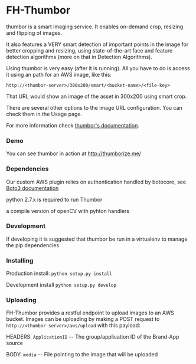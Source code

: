 # FH-Thumbor

thumbor is a smart imaging service. It enables on-demand crop, resizing and flipping of images.

It also features a VERY smart detection of important points in the image for better cropping and resizing, using state-of-the-art face and feature detection algorithms (more on that in Detection Algorithms).

Using thumbor is very easy (after it is running). All you have to do is access it using an path for an AWS image, like this:

```
http://<thumbor-server>/300x200/smart/<bucket-name>/<file-key>
```

That URL would show an image of the asset in 300x200 using smart crop.

There are several other options to the image URL configuration. You can check them in the Usage page.

For more information check [thumbor's
documentation](http://thumbor.readthedocs.org/en/latest/index.html "thumbor docs").

### Demo

You can see thumbor in action at http://thumborize.me/



### Dependencies

Our custom AWS plugin relies on authentication handled by botocore, see [Boto3 documentation](https://boto3.readthedocs.org/en/latest/guide/quickstart.html#configuration)

python 2.7.x is required to run Thumbor

a compile version of openCV with pyhton handlers

### Development

If developing it is suggested that thumbor be run in a virtualenv to manage the pip dependencies

### Installing

Production install: `python setup.py install`

Development install `python setup.py develop` 



### Uploading
FH-Thumbor provides a restful endpoint to upload images to an AWS bucket.
Images can be uploading by making a POST request to `http://<thumbor-server>/aws/upload` 
with this payload:
 
 HEADERS:
 `ApplicationID` -- The group/application ID of the Brand-App source
 
 BODY:
 `media` -- File pointing to the image that will be uploaded
 
  
